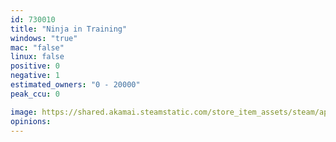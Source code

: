 ```yaml
---
id: 730010
title: "Ninja in Training"
windows: "true"
mac: "false"
linux: false
positive: 0
negative: 1
estimated_owners: "0 - 20000"
peak_ccu: 0

image: https://shared.akamai.steamstatic.com/store_item_assets/steam/apps/730010/header.jpg?t=1509654485
opinions:
---
```

